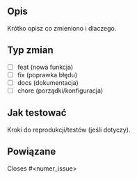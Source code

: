 ## Opis
Krótko opisz co zmieniono i dlaczego.

## Typ zmian
- [ ] feat (nowa funkcja)
- [ ] fix (poprawka błędu)
- [ ] docs (dokumentacja)
- [ ] chore (porządki/konfiguracja)

## Jak testować
Kroki do reprodukcji/testów (jeśli dotyczy).

## Powiązane
Closes #<numer_issue>
